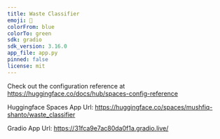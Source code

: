 ```yaml
---
title: Waste Classifier
emoji: 👀
colorFrom: blue
colorTo: green
sdk: gradio
sdk_version: 3.16.0
app_file: app.py
pinned: false
license: mit
---
```


Check out the configuration reference at https://huggingface.co/docs/hub/spaces-config-reference

Huggingface Spaces App Url: https://huggingface.co/spaces/mushfiq-shanto/waste_classifier

Gradio App Url: https://31fca9e7ac80da0f1a.gradio.live/

